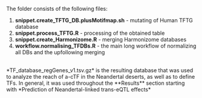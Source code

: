 The folder consists of the following files:  <br>
1. **snippet.create_TFTG_DB.plusMotifmap.sh** - mutating of Human TFTG database  <br>
2. **snippet.process_TFTG.R** - processing of the obtained table  <br>
3. **snippet.create_Harmonizome.R** - merging Harmonizome databases  <br>
4. **workflow.normalising_TFDBs.R** - the main long workflow of normalizing all DBs and the upfollowing merging  <br>
  <br>
*TF_database_regGenes_v1.tsv.gz* is the resulting database that was used to analyze the reach of a-cTF in the Neandertal deserts, as well as to define TFs. In general, it was used throughout the **Results** section starting with *Prediction of Neandertal-linked trans-eQTL effects*